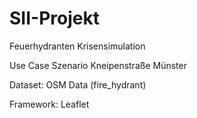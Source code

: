﻿# SII-Projekt

Feuerhydranten Krisensimulation

Use Case Szenario Kneipenstraße Münster

Dataset: OSM Data (fire_hydrant)

Framework: Leaflet
